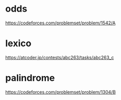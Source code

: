 # odds 

https://codeforces.com/problemset/problem/1542/A

# lexico 

https://atcoder.jp/contests/abc263/tasks/abc263_c

# palindrome

https://codeforces.com/problemset/problem/1304/B
